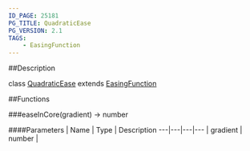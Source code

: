 ```yaml
---
ID_PAGE: 25181
PG_TITLE: QuadraticEase
PG_VERSION: 2.1
TAGS:
    - EasingFunction
---
```

##Description

class [QuadraticEase](/classes/2.2-alpha/QuadraticEase) extends [EasingFunction](/classes/2.2-alpha/EasingFunction)



##Functions

###easeInCore(gradient) &rarr; number



####Parameters
 | Name | Type | Description
---|---|---|---
 | gradient | number | 

